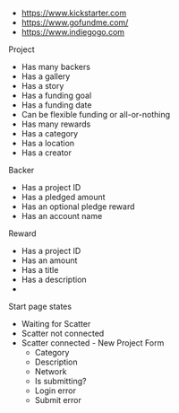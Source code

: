 -   https://www.kickstarter.com
-   https://www.gofundme.com/
-   https://www.indiegogo.com

Project

-   Has many backers
-   Has a gallery
-   Has a story
-   Has a funding goal
-   Has a funding date
-   Can be flexible funding or all-or-nothing
-   Has many rewards
-   Has a category
-   Has a location
-   Has a creator

Backer

-   Has a project ID
-   Has a pledged amount
-   Has an optional pledge reward
-   Has an account name

Reward

-   Has a project ID
-   Has an amount
-   Has a title
-   Has a description
-

Start page states

-   Waiting for Scatter
-   Scatter not connected
-   Scatter connected - New Project Form
    -   Category
    -   Description
    -   Network
    -   Is submitting?
    -   Login error
    -   Submit error
